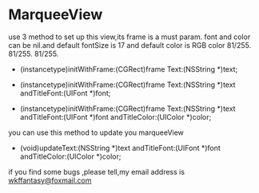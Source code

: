 # MarqueeView

use 3 method to set up this view,its frame is a must param.
font and color can be nil.and default fontSize is 17
and default color is RGB color 81/255. 81/255. 81/255.


- (instancetype)initWithFrame:(CGRect)frame
Text:(NSString *)text;

- (instancetype)initWithFrame:(CGRect)frame
Text:(NSString *)text
andTitleFont:(UIFont *)font;

- (instancetype)initWithFrame:(CGRect)frame
Text:(NSString *)text
andTitleFont:(UIFont *)font
andTitleColor:(UIColor *)color;

you can use this method to update you marqueeView

- (void)updateText:(NSString *)text
andTitleFont:(UIFont *)font
andTitleColor:(UIColor *)color;

if you find some bugs ,please tell,my email address is wkffantasy@foxmail.com
